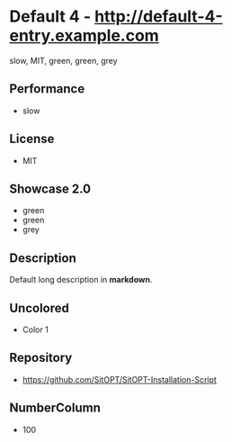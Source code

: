# Default 4 - http://default-4-entry.example.com
slow, MIT, green, green, grey

## Performance
- slow

## License
- MIT

## Showcase 2.0
- green
- green
- grey

## Description
Default long description in __markdown__.

## Uncolored
- Color 1

## Repository
- https://github.com/SitOPT/SitOPT-Installation-Script

## NumberColumn
- 100
